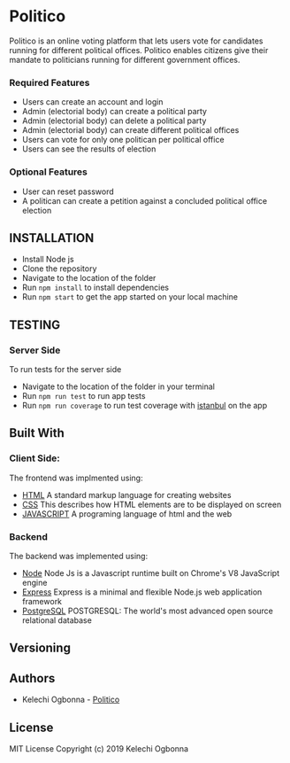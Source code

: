 # Politico

Politico is an online voting platform that lets users vote for candidates running for different political offices. Politico enables citizens give their mandate to politicians running for different government offices.

### Required Features

- Users can create an account and login
- Admin (electorial body) can create a political party
- Admin (electorial body) can delete a political party
- Admin (electorial body) can create different political offices
- Users can vote for only one politican per political office
- Users can see the results of election

### Optional Features
- User can reset password
- A politican can create a petition against a concluded political office election

## INSTALLATION
- Install Node js
- Clone the repository
- Navigate to the location of the folder
- Run `npm install` to install dependencies
- Run `npm start` to get the app started on your local machine

## TESTING 
### Server Side
To run tests for the server side

- Navigate to the location of the folder in your terminal
- Run `npm run test` to run app tests
- Run `npm run coverage` to run test coverage with [istanbul]() on the app

## Built With

### Client Side:

The frontend was implmented using:

- [HTML]() A standard markup language for creating websites
- [CSS]() This describes how HTML elements are to be displayed on screen
- [JAVASCRIPT](https://www.javascript.com/) A programing language of html and the web

### Backend
The backend was implemented using:

- [Node](https://nodejs.org/en/) Node Js is a Javascript runtime built on Chrome's V8 JavaScript engine
- [Express](https://expressjs.com/) Express is a minimal and flexible Node.js web application framework
- [PostgreSQL](https://www.postgresql.org/) POSTGRESQL: The world's most advanced open source relational database

## Versioning

## Authors

- Kelechi Ogbonna - [Politico]()

## License
MIT License
Copyright (c) 2019 Kelechi Ogbonna
